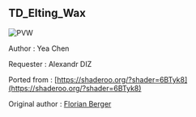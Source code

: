 TD_Elting_Wax
---
![PVW](../img/TD_Elting_Wax.jpeg)

Author : Yea Chen

Requester : Alexandr DIZ

Ported from : [https://shaderoo.org/?shader=6BTyk8](https://shaderoo.org/?shader=6BTyk8)

Original author : [Florian Berger]( https://shaderoo.org/?cmd=browse&username=flockaroo)